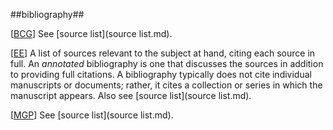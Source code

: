 ##bibliography##

\[[BCG](SOURCES.md#BCG)\] See [source list](source list.md).

\[[EE](SOURCES.md#EE)\]  A list of sources relevant to the subject at hand, citing each source in full. An *annotated* bibliography is one that discusses the sources in addition to providing full citations. A bibliography typically does not cite individual manuscripts or documents; rather, it cites a collection or series in which the manuscript appears. Also see [source list](source list.md).

\[[MGP](SOURCES.md#MGP)\] See [source list](source list.md).


